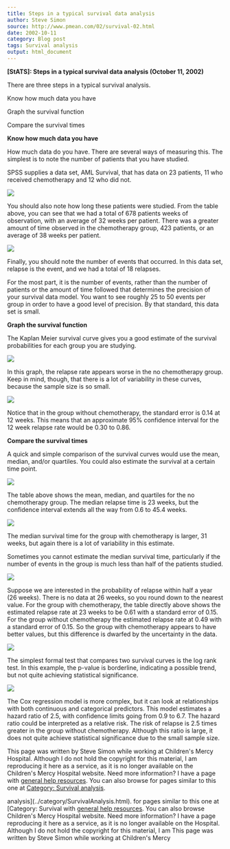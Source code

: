 ```yaml
---
title: Steps in a typical survival data analysis
author: Steve Simon
source: http://www.pmean.com/02/survival-02.html
date: 2002-10-11
category: Blog post
tags: Survival analysis
output: html_document
---
```

******[StATS]:**** Steps in a typical survival data
analysis (October 11, 2002)**

There are three steps in a typical survival analysis.

Know how much data you have

Graph the survival function

Compare the survival times

**Know how much data you have**

How much data do you have. There are several ways of measuring this. The
simplest is to note the number of patients that you have studied.

SPSS supplies a data set, AML Survival, that has data on 23 patients, 11
who received chemotherapy and 12 who did not.

![](http://www.pmean.com/images/images/02/survival-0201.gif)

You should also note how long these patients were studied. From the
table above, you can see that we had a total of 678 patients weeks of
observation, with an average of 32 weeks per patient. There was a
greater amount of time observed in the chemotherapy group, 423 patients,
or an average of 38 weeks per patient.

![](http://www.pmean.com/images/images/02/survival-0202.gif)

Finally, you should note the number of events that occurred. In this
data set, relapse is the event, and we had a total of 18 relapses.

For the most part, it is the number of events, rather than the number of
patients or the amount of time followed that determines the precision of
your survival data model. You want to see roughly 25 to 50 events per
group in order to have a good level of precision. By that standard, this
data set is small.

**Graph the survival function**

The Kaplan Meier survival curve gives you a good estimate of the
survival probabilities for each group you are studying.

![](http://www.pmean.com/images/images/02/survival-0203.gif)

In this graph, the relapse rate appears worse in the no chemotherapy
group. Keep in mind, though, that there is a lot of variability in these
curves, because the sample size is so small.

![](http://www.pmean.com/images/images/02/survival-0204.gif)

Notice that in the group without chemotherapy, the standard error is
0.14 at 12 weeks. This means that an approximate 95% confidence interval
for the 12 week relapse rate would be 0.30 to 0.86.

**Compare the survival times**

A quick and simple comparison of the survival curves would use the mean,
median, and/or quartiles. You could also estimate the survival at a
certain time point.

![](http://www.pmean.com/images/images/02/survival-0205.gif)

The table above shows the mean, median, and quartiles for the no
chemotherapy group. The median relapse time is 23 weeks, but the
confidence interval extends all the way from 0.6 to 45.4 weeks.

![](http://www.pmean.com/images/images/02/survival-0206.gif)

The median survival time for the group with chemotherapy is larger, 31
weeks, but again there is a lot of variability in this estimate.

Sometimes you cannot estimate the median survival time, particularly if
the number of events in the group is much less than half of the patients
studied.

![](http://www.pmean.com/images/images/02/survival-0207.gif)

Suppose we are interested in the probability of relapse within half a
year (26 weeks). There is no data at 26 weeks, so you round down to the
nearest value. For the group with chemotherapy, the table directly above
shows the estimated relapse rate at 23 weeks to be 0.61 with a standard
error of 0.15. For the group without chemotherapy the estimated relapse
rate at 0.49 with a standard error of 0.15. So the group with
chemotherapy appears to have better values, but this difference is
dwarfed by the uncertainty in the data.

![](http://www.pmean.com/images/images/02/survival-0208.gif)

The simplest formal test that compares two survival curves is the log
rank test. In this example, the p-value is borderline, indicating a
possible trend, but not quite achieving statistical significance.

![](http://www.pmean.com/images/images/02/survival-0209.gif)

The Cox regression model is more complex, but it can look at
relationships with both continuous and categorical predictors. This
model estimates a hazard ratio of 2.5, with confidence limits going from
0.9 to 6.7. The hazard ratio could be interpreted as a relative risk.
The risk of relapse is 2.5 times greater in the group without
chemotherapy. Although this ratio is large, it does not quite achieve
statistical significance due to the small sample size.

This page was written by Steve Simon while working at Children's Mercy
Hospital. Although I do not hold the copyright for this material, I am
reproducing it here as a service, as it is no longer available on the
Children's Mercy Hospital website. Need more information? I have a page
with [general help resources](../GeneralHelp.html). You can also browse
for pages similar to this one at [Category: Survival
analysis](../category/SurvivalAnalysis.html).
<!---More--->
analysis](../category/SurvivalAnalysis.html).
for pages similar to this one at [Category: Survival
with [general help resources](../GeneralHelp.html). You can also browse
Children's Mercy Hospital website. Need more information? I have a page
reproducing it here as a service, as it is no longer available on the
Hospital. Although I do not hold the copyright for this material, I am
This page was written by Steve Simon while working at Children's Mercy

<!---Do not use
******[StATS]:**** Steps in a typical survival data
This page was written by Steve Simon while working at Children's Mercy
Hospital. Although I do not hold the copyright for this material, I am
reproducing it here as a service, as it is no longer available on the
Children's Mercy Hospital website. Need more information? I have a page
with [general help resources](../GeneralHelp.html). You can also browse
for pages similar to this one at [Category: Survival
analysis](../category/SurvivalAnalysis.html).
--->

